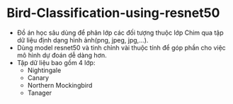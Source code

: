 # Bird-Classification-using-resnet50
- Đồ án học sâu dùng để phân lớp các đối tượng thuộc lớp Chim qua tập dữ liệu định dạng hình ảnh(png, jpeg, jpg,...).
- Dùng model resnet50 và tinh chỉnh vài thuộc tính để góp phần cho việc mô hình dự đoán dễ dàng hơn.
- Tập dữ liệu bao gồm 4 lớp:
  + Nightingale
  + Canary
  + Northern Mockingbird
  + Tanager
